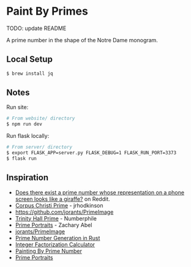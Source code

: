 # Paint By Primes

TODO: update README

A prime number in the shape of the Notre Dame monogram.

## Local Setup

```bash
$ brew install jq
```

## Notes

Run site:

```bash
# From website/ directory
$ npm run dev
```

Run flask locally:

```bash
# From server/ directory
$ export FLASK_APP=server.py FLASK_DEBUG=1 FLASK_RUN_PORT=3373
$ flask run
```

## Inspiration

- [Does there exist a prime number whose representation on a phone screen looks like a giraffe?](https://www.reddit.com/r/math/comments/7qpfls/does_there_exist_a_prime_number_whose/) on Reddit.
- [Corpus Christi Prime](https://friendlyfieldsandopenmaps.com/2017/09/08/the-corpus-christi-prime/) - jrhodkinson
- https://github.com/jorants/PrimeImage
- [Trinity Hall Prime](https://www.youtube.com/watch?v=fQQ8IiTWHhg) - Numberphile
- [Prime Portraits](http://archive.bridgesmathart.org/2016/bridges2016-359.pdf) - Zachary Abel
- [jorants/PrimeImage](https://github.com/jorants/PrimeImage)
- [Prime Number Generation in Rust](https://medium.com/snips-ai/prime-number-generation-2a02f28508ff)
- [Integer Factorization Calculator](https://www.alpertron.com.ar/ECM.HTM)
- [Painting By Prime Number](http://www.pinchofintelligence.com/painting-by-prime-number/)
- [Prime Portraits](http://archive.bridgesmathart.org/2016/bridges2016-359.pdf)
